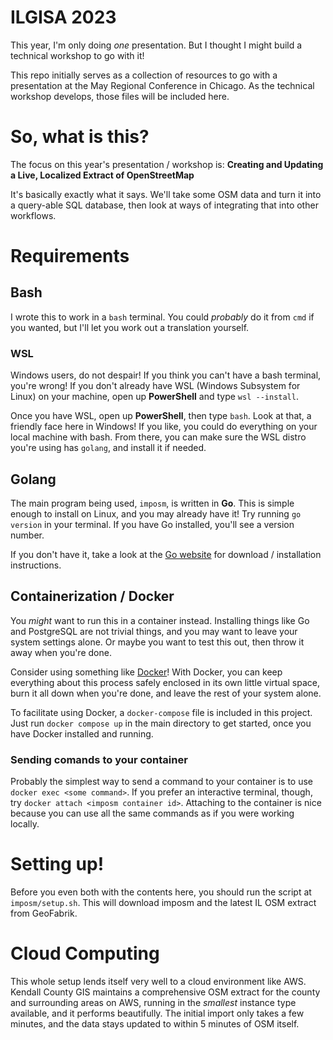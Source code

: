 # ILGISA 2023

This year, I'm only doing *one* presentation. But I thought I might build a technical workshop to go with it!

This repo initially serves as a collection of resources to go with a presentation at the May Regional Conference in Chicago. As the technical workshop develops, those files will be included here.

# So, what is this?

The focus on this year's presentation / workshop is: **Creating and Updating a Live, Localized Extract of OpenStreetMap**

It's basically exactly what it says. We'll take some OSM data and turn it into a query-able SQL database, then look at ways of integrating that into other workflows.

# Requirements
## Bash

I wrote this to work in a `bash` terminal. You could *probably* do it from `cmd` if you wanted, but I'll let you work out a translation yourself.

### WSL

Windows users, do not despair! If you think you can't have a bash terminal, you're wrong! If you don't already have WSL (Windows Subsystem for Linux) on your machine, open up **PowerShell** and type `wsl --install`.

Once you have WSL, open up **PowerShell**, then type `bash`. Look at that, a friendly face here in Windows! If you like, you could do everything on your local machine with bash. From there, you can make sure the WSL distro you're using has `golang`, and install it if needed.

## Golang

The main program being used, `imposm`, is written in **Go**. This is simple enough to install on Linux, and you may already have it! Try running `go version` in your terminal. If you have Go installed, you'll see a version number.

If you don't have it, take a look at the [Go website](https://go.dev) for download / installation instructions.

## Containerization / Docker

You *might* want to run this in a container instead. Installing things like Go and PostgreSQL are not trivial things, and you may want to leave your system settings alone. Or maybe you want to test this out, then throw it away when you're done.

Consider using something like [Docker](https://www.docker.com/)! With Docker, you can keep everything about this process safely enclosed in its own little virtual space, burn it all down when you're done, and leave the rest of your system alone.

To facilitate using Docker, a `docker-compose` file is included in this project. Just run `docker compose up` in the main directory to get started, once you have Docker installed and running.

### Sending comands to your container

Probably the simplest way to send a command to your container is to use `docker exec <some command>`.
If you prefer an interactive terminal, though, try `docker attach <imposm container id>`. Attaching to the container is nice because you can use all the same commands as if you were working locally.

# Setting up!

Before you even both with the contents here, you should run the script at `imposm/setup.sh`. This will download imposm and the latest IL OSM extract from GeoFabrik.

# Cloud Computing

This whole setup lends itself very well to a cloud environment like AWS. Kendall County GIS maintains a comprehensive OSM extract for the county and surrounding areas on AWS, running in the *smallest* instance type available, and it performs beautifully.
The initial import only takes a few minutes, and the data stays updated to within 5 minutes of OSM itself.